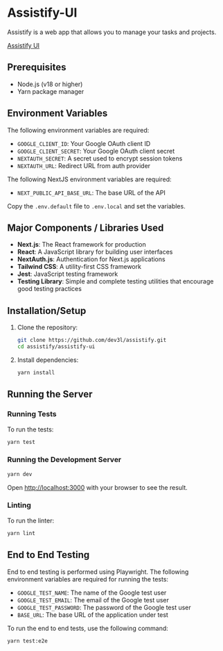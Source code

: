 # Assistify-UI

Assistify is a web app that allows you to manage your tasks and projects.

[Assistify UI](https://assistify-wine.vercel.app/)

## Prerequisites

- Node.js (v18 or higher)
- Yarn package manager

## Environment Variables

The following environment variables are required:

- `GOOGLE_CLIENT_ID`: Your Google OAuth client ID
- `GOOGLE_CLIENT_SECRET`: Your Google OAuth client secret
- `NEXTAUTH_SECRET`: A secret used to encrypt session tokens
- `NEXTAUTH_URL`: Redirect URL from auth provider

The following NextJS environment variables are required:

- `NEXT_PUBLIC_API_BASE_URL`: The base URL of the API

Copy the `.env.default` file to `.env.local` and set the variables.

## Major Components / Libraries Used

- **Next.js**: The React framework for production
- **React**: A JavaScript library for building user interfaces
- **NextAuth.js**: Authentication for Next.js applications
- **Tailwind CSS**: A utility-first CSS framework
- **Jest**: JavaScript testing framework
- **Testing Library**: Simple and complete testing utilities that encourage good testing practices

## Installation/Setup

1. Clone the repository:

   ```bash
   git clone https://github.com/dev3l/assistify.git
   cd assistify/assistify-ui
   ```

2. Install dependencies:
   ```bash
   yarn install
   ```

## Running the Server

### Running Tests

To run the tests:

```bash
yarn test
```

### Running the Development Server

```bash
yarn dev
```

Open [http://localhost:3000](http://localhost:3000) with your browser to see the result.

### Linting

To run the linter:

```bash
yarn lint
```

## End to End Testing

End to end testing is performed using Playwright. The following environment variables are required for running the tests:

- `GOOGLE_TEST_NAME`: The name of the Google test user
- `GOOGLE_TEST_EMAIL`: The email of the Google test user
- `GOOGLE_TEST_PASSWORD`: The password of the Google test user
- `BASE_URL`: The base URL of the application under test

To run the end to end tests, use the following command:

```bash
yarn test:e2e
```
